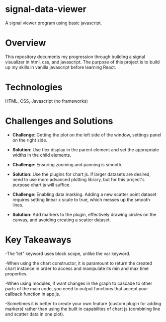 # signal-data-viewer

A signal viewer program using basic javascript.

# Overview

This repository documents my progression through building a signal visualizer in html, css, and javascript. The purpose of this project is to build up my skills in vanilla javascript before learning React.

# Technologies

HTML,
CSS,
Javascript (no frameworks)

# Challenges and Solutions

- **Challenge**: Getting the plot on the left side of the window, settings panel on the right side.
- **Solution**: Use flex display in the parent element and set the appropriate widths in the child elements.

- **Challenge**: Ensuring zooming and panning is smooth.
- **Solution**: Use the plugins for chart js. If larger datasets are desired, need to use more advanced plotting library, but for this project's purpose chart js will suffice.

- **Challenge**: Enabling data marking. Adding a new scatter point dataset requires setting linear x scale to true, which messes up the smooth lines.
- **Solution**: Add markers to the plugin, effectively drawing circles on the canvas, and avoiding creating a scatter dataset.

# Key Takeaways

-The 'let" keyword uses block scope, unlike the var keyword.

-When using the chart constructor, it is paramount to return the created chart instance in order to access and manipulate its min and max time properties.

-When using modules, if want changes in the graph to cascade to other parts of the main code, you need to output functions that accept your callback function in app.js.

-Sometimes it is better to create your own feature (custom plugin for adding markers) rather than using the built in capabilites of chart js (combining line and scatter data in one plot).


